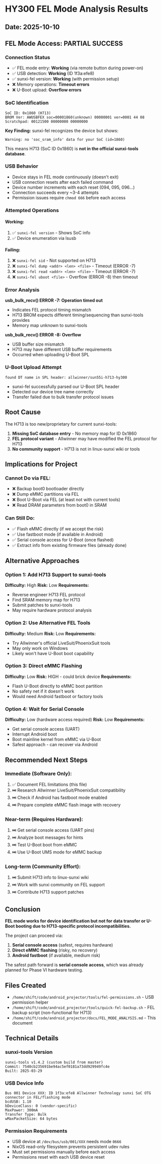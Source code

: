 # HY300 FEL Mode Analysis Results

## Date: 2025-10-10

## FEL Mode Access: PARTIAL SUCCESS

### Connection Status
- ✅ FEL mode entry: **Working** (via remote button during power-on)
- ✅ USB detection: **Working** (ID 1f3a:efe8)
- ✅ sunxi-fel version: **Working** (with permission setup)
- ❌ Memory operations: **Timeout errors**
- ❌ U-Boot upload: **Overflow errors**

### SoC Identification
```
SoC ID: 0x1860 (H713)
BROM Ver: AWUSBFEX soc=00001860(unknown) 00000001 ver=0001 44 08
Scratchpad: 00121500 00000000 00000000
```

**Key Finding:** sunxi-fel recognizes the device but shows:
```
Warning: no 'soc_sram_info' data for your SoC (id=1860)
```

This means H713 (SoC ID 0x1860) is **not in the official sunxi-tools database**.

### USB Behavior
- Device stays in FEL mode continuously (doesn't exit)
- USB connection resets after each failed command
- Device number increments with each reset (094, 095, 096...)
- Connection succeeds every ~3-4 attempts
- Permission issues require `chmod 666` before each access

### Attempted Operations

#### Working:
1. ✅ `sunxi-fel version` - Shows SoC info
2. ✅ Device enumeration via lsusb

#### Failing:
1. ❌ `sunxi-fel sid` - Not supported on H713
2. ❌ `sunxi-fel dump <addr> <len> <file>` - Timeout (ERROR -7)
3. ❌ `sunxi-fel read <addr> <len> <file>` - Timeout (ERROR -7)
4. ❌ `sunxi-fel uboot <file>` - Overflow (ERROR -8) then timeout

### Error Analysis

**usb_bulk_recv() ERROR -7: Operation timed out**
- Indicates FEL protocol timing mismatch
- H713 BROM expects different timing/sequencing than sunxi-tools provides
- Memory map unknown to sunxi-tools

**usb_bulk_recv() ERROR -8: Overflow**
- USB buffer size mismatch
- H713 may have different USB buffer requirements
- Occurred when uploading U-Boot SPL

### U-Boot Upload Attempt
```
found DT name in SPL header: allwinner/sun55i-h713-hy300
```
- sunxi-fel successfully parsed our U-Boot SPL header
- Detected our device tree name correctly
- Transfer failed due to bulk transfer protocol issues

## Root Cause

The H713 is too new/proprietary for current sunxi-tools:
1. **Missing SoC database entry** - No memory map for ID 0x1860
2. **FEL protocol variant** - Allwinner may have modified the FEL protocol for H713
3. **No community support** - H713 is not in linux-sunxi wiki or tools

## Implications for Project

### Cannot Do via FEL:
- ❌ Backup boot0 bootloader directly
- ❌ Dump eMMC partitions via FEL
- ❌ Boot U-Boot via FEL (at least not with current tools)
- ❌ Read DRAM parameters from boot0 in SRAM

### Can Still Do:
- ✅ Flash eMMC directly (if we accept the risk)
- ✅ Use fastboot mode (if available in Android)
- ✅ Serial console access for U-Boot (once flashed)
- ✅ Extract info from existing firmware files (already done)

## Alternative Approaches

### Option 1: Add H713 Support to sunxi-tools
**Difficulty:** High
**Risk:** Low
**Requirements:**
- Reverse engineer H713 FEL protocol
- Find SRAM memory map for H713
- Submit patches to sunxi-tools
- May require hardware protocol analysis

### Option 2: Use Alternative FEL Tools
**Difficulty:** Medium
**Risk:** Low
**Requirements:**
- Try Allwinner's official LiveSuit/PhoenixSuit tools
- May only work on Windows
- Likely won't have U-Boot boot capability

### Option 3: Direct eMMC Flashing
**Difficulty:** Low
**Risk:** HIGH - could brick device
**Requirements:**
- Flash U-Boot directly to eMMC boot partition
- No safety net if it doesn't work
- Would need Android fastboot or factory tools

### Option 4: Wait for Serial Console
**Difficulty:** Low (hardware access required)
**Risk:** Low
**Requirements:**
- Get serial console access (UART)
- Interrupt Android boot
- Boot mainline kernel from eMMC via U-Boot
- Safest approach - can recover via Android

## Recommended Next Steps

### Immediate (Software Only):
1. ✅ Document FEL limitations (this file)
2. ⏭️ Research Allwinner LiveSuit/PhoenixSuit compatibility
3. ⏭️ Check if Android has fastboot mode enabled
4. ⏭️ Prepare complete eMMC flash image with recovery

### Near-term (Requires Hardware):
1. ⏭️ Get serial console access (UART pins)
2. ⏭️ Analyze boot messages for hints
3. ⏭️ Test U-Boot boot from eMMC
4. ⏭️ Use U-Boot UMS mode for eMMC backup

### Long-term (Community Effort):
1. ⏭️ Submit H713 info to linux-sunxi wiki
2. ⏭️ Work with sunxi community on FEL support
3. ⏭️ Contribute H713 support patches

## Conclusion

**FEL mode works for device identification but not for data transfer or U-Boot booting due to H713-specific protocol incompatibilities.**

The project can proceed via:
1. **Serial console access** (safest, requires hardware)
2. **Direct eMMC flashing** (risky, no recovery)
3. **Android fastboot** (if available, medium risk)

The safest path forward is **serial console access**, which was already planned for Phase VI hardware testing.

## Files Created
- `/home/shift/code/android_projector/tools/fel-permissions.sh` - USB permission helper
- `/home/shift/code/android_projector/tools/quick-fel-backup.sh` - FEL backup script (non-functional for H713)
- `/home/shift/code/android_projector/docs/FEL_MODE_ANALYSIS.md` - This document

## Technical Details

### sunxi-tools Version
```
sunxi-tools v1.4.2 (custom build from master)
Commit: 7540cb235691be94ac5ef0181a73dd929949fc4e
Built: 2025-03-29
```

### USB Device Info
```
Bus 001 Device XXX: ID 1f3a:efe8 Allwinner Technology sunxi SoC OTG connector in FEL/flashing mode
bcdUSB: 1.10
bDeviceClass: 0 (vendor-specific)
MaxPower: 300mA
Transfer Type: Bulk
wMaxPacketSize: 64 bytes
```

### Permission Requirements
- USB device at `/dev/bus/usb/001/XXX` needs mode `0666`
- NixOS read-only filesystem prevents persistent udev rules
- Must set permissions manually before each access
- Permissions reset with each USB device reset
